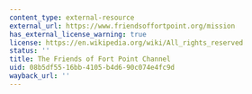 ```yaml
---
content_type: external-resource
external_url: https://www.friendsoffortpoint.org/mission
has_external_license_warning: true
license: https://en.wikipedia.org/wiki/All_rights_reserved
status: ''
title: The Friends of Fort Point Channel
uid: 08b5df55-16bb-4105-b4d6-90c074e4fc9d
wayback_url: ''
---
```

